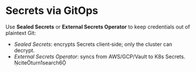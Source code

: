 
# Secrets via GitOps

Use **Sealed Secrets** or **External Secrets Operator** to keep credentials out of plaintext Git:
- *Sealed Secrets*: encrypts Secrets client‑side; only the cluster can decrypt.  
- *External Secrets Operator*: syncs from AWS/GCP/Vault to K8s Secrets. citeturn1search6

